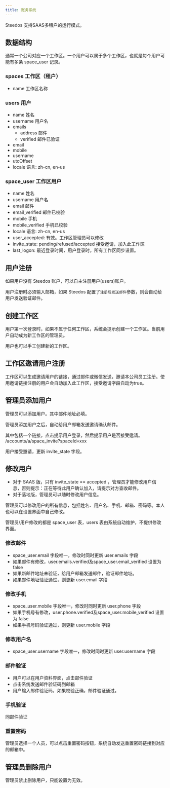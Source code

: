 ```yaml
---
title: 账务系统
---
```


Steedos 支持SAAS多租户的运行模式。

## 数据结构

通常一个公司对应一个工作区。一个用户可以属于多个工作区，也就是每个用户可能有多条 space_user 记录。

### spaces 工作区（租户）

- name 工作区名称

### users 用户

- name 姓名
- username 用户名
- emails
  - address 邮件
  - verified 邮件已验证
- email
- mobile
- username
- utcOffset
- locale 语言: zh-cn, en-us

### space_user 工作区用户

- name 姓名
- username 用户名
- email 邮件
- email_verified 邮件已校验
- mobile 手机
- mobile_verified 手机已校验
- locale 语言: zh-cn, en-us
- user_accepted: 有效。工作区管理员可以修改
- invite_state: pending/refused/accepted 接受邀请，加入此工作区
- last_logon: 最近登录时间，用户登录时，所有工作区同步设置。

## 用户注册

如果用户没有 Steedos 账户，可以自主注册用户(users)账户。

用户注册时必须输入邮箱，如果 Steedos 配置了`注册后发送邮件`参数，则会自动给用户发送验证邮件。

## 创建工作区

用户第一次登录时，如果不属于任何工作区，系统会提示创建一个工作区。当前用户自动成为新工作区的管理员。

用户也可以手工创建新的工作区。

## 工作区邀请用户注册

工作区可以生成邀请用户的链接，通过邮件或微信发送，邀请本公司员工注册。使用邀请链接注册的用户会自动加入此工作区，接受邀请字段自动为true。

## 管理员添加用户

管理员可以添加用户。其中邮件地址必填。

管理员添加用户之后，自动给用户邮箱发送邀请确认邮件。

其中包括一个链接，点击提示用户登录，然后提示用户是否接受邀请。
/accounts/a/space_invite?spaceId=xxx

用户接受邀请，更新 invite_state 字段。

## 修改用户

- 对于 SAAS 版，只有 invite_state == accepted ，管理员才能修改用户信息，否则提示：正在等待此用户确认加入，请提示对方查收邮件。
- 对于落地版，管理员可以随时修改用户信息。

管理员可以修改用户的所有信息，包括姓名、用户名、手机、邮箱、密码等。本人也可以在设置界面中自己修改。

管理员/用户修改的都是 space_user 表，users 表由系统自动维护，不提供修改界面。

### 修改邮件

- space_user.email 字段唯一，修改时同时更新 user.emails 字段
- 如果邮件有修改，user.emails.verified及space_user.email_verified 设置为 false
- 如果新邮件地址未验证，给用户邮箱发送邮件，验证邮件地址。
- 如果邮件地址验证通过，则更新 user.email 字段

### 修改手机

- space_user.mobile 字段唯一，修改时同时更新 user.phone 字段
- 如果手机号有修改，user.phone.verified及space_user.mobile_verified 设置为 false
- 如果手机号码验证通过，则更新 user.mobile 字段

### 修改用户名

- space_user.username 字段唯一，修改时同时更新 user.username 字段

### 邮件验证

- 用户可以在用户资料界面，点击邮件验证
- 点击系统发送邮件验证码到邮箱
- 用户输入邮件验证码，如果校验正确，邮件验证通过。

### 手机验证

同邮件验证

### 重置密码

管理员选择一个人员，可以点击重置密码按钮，系统自动发送重置密码链接到对应的邮箱中。

## 管理员删除用户

管理员禁止删除用户，只能设置为无效。
